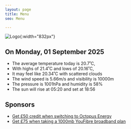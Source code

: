 ```yaml
---
layout: page
title: Menu
seo: Menu

---
```


![Logo](/images/logo.jpg){:width="832px"}

<!-- weather_marker starts -->
## On Monday, 01 September 2025

- The average temperature today is 20.7˚C,
- With highs of 21.4˚C and lows of 20.16˚C,
- It may feel like 20.34˚C with scattered clouds
- The wind speed is 5.66m/s and visibility is 10000m
- The pressure is 1001hPa and humidity is 58%
- The sun will rise at 05:20 and set at 18:56

<!-- weather_marker ends -->

## Sponsors

- [Get £50 credit when switching to Octopus Energy](https://bit.ly/3oD1nnS)
- [Get £75 when taking a 1000mb YouFibre broadband plan](https://aklam.io/91zWhU?)
